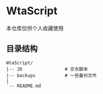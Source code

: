 # WtaScript
本仓库仅供个人收藏使用
##  目录结构
    WtaScript/
    |-- JD                # 京东脚本
    |-- backups           # 一些备份文件
    |   
    `-- README.md
